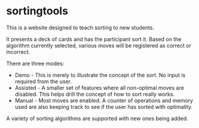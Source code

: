 sortingtools
============

This is a website designed to teach sorting to new students.

It presents a deck of cards and has the participant sort it. Based on the algorithm currently selected, various moves will be registered as correct or incorrect.

There are three modes:

* Demo - This is merely to illustrate the concept of the sort. No input is required from the user.
* Assisted - A smaller set of features where all non-optimal moves are disabled. This helps drill the concept of how to sort really works.
* Manual - Most moves are enabled. A counter of operations and memory used are also keeping track to see if the user has sorted with optimality.

A variety of sorting algorithms are supported with new ones being added.
